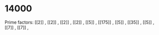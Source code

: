 # 14000

Prime factors: [[2]] , [[2]] , [[2]] , [[2]] , [[5]] , [[175]] , [[5]] , [[35]] , [[5]] , [[7]] , [[7]] , 